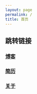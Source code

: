 ```yaml
--- 
layout: page
permalink: /
title: 首页
---
```


## 跳转链接
### [博客](blog.md)
### [简历](cv.md)
### [关于](about.md)
